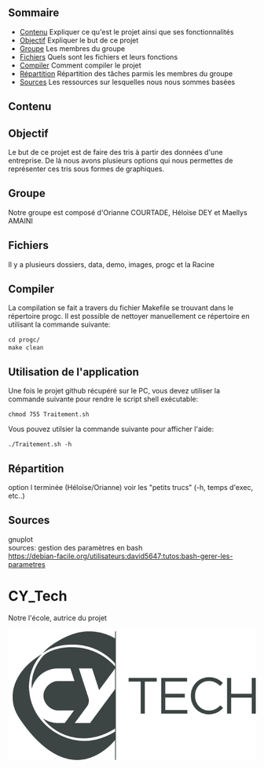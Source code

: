## Sommaire
- [Contenu](#contenu) Expliquer ce qu'est le projet ainsi que ses fonctionnalités
- [Objectif](#objectif) Expliquer le but de ce projet
- [Groupe](#groupe) Les membres du groupe 
- [Fichiers](#fichiers) Quels sont les fichiers et leurs fonctions
- [Compiler](#compiler) Comment compiler le projet
- [Répartition](#répartition) Répartition des tâches parmis les membres du groupe
- [Sources](#sources) Les ressources sur lesquelles nous nous sommes basées

## Contenu

## Objectif 

Le but de ce projet est de faire des tris à partir des données d'une entreprise. De là nous avons plusieurs options qui nous permettes de représenter ces tris sous formes de graphiques.

## Groupe 

Notre groupe est composé d'Orianne COURTADE, Héloïse DEY et Maellys AMAINI

## Fichiers

Il y a plusieurs dossiers, data, demo, images, progc et la Racine

## Compiler 

La compilation se fait a travers du fichier Makefile se trouvant dans le répertoire progc.
Il est possible de nettoyer manuellement ce répertoire en utilisant la commande suivante:
```
cd progc/
make clean
```

## Utilisation de l'application

Une fois le projet github récupéré sur le PC, vous devez utiliser la commande suivante pour rendre le script shell exécutable:
```
chmod 755 Traitement.sh
```

Vous pouvez utilsier la commande suivante pour afficher l'aide:
```
./Traitement.sh -h
``` 

## Répartition 

option l terminée (Héloïse/Orianne)
voir les "petits trucs" (-h, temps d'exec, etc..)

## Sources 

gnuplot   
sources: gestion des paramètres en bash  
https://debian-facile.org/utilisateurs:david5647:tutos:bash-gerer-les-parametres  

# CY_Tech

Notre l'école, autrice du projet

![CYTECH](https://github.com/Sikaaaa/CY_Truck/blob/main/CY_Tech_logo.jpg)

